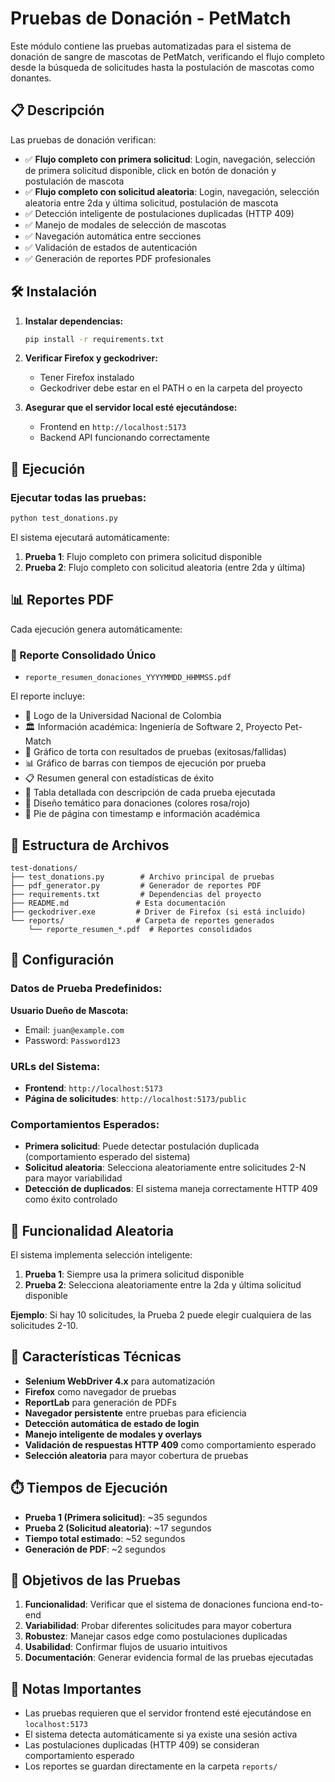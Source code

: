 # Pruebas de Donación - PetMatch

Este módulo contiene las pruebas automatizadas para el sistema de donación de sangre de mascotas de PetMatch, verificando el flujo completo desde la búsqueda de solicitudes hasta la postulación de mascotas como donantes.

## 📋 Descripción

Las pruebas de donación verifican:

- ✅ **Flujo completo con primera solicitud**: Login, navegación, selección de primera solicitud disponible, click en botón de donación y postulación de mascota
- ✅ **Flujo completo con solicitud aleatoria**: Login, navegación, selección aleatoria entre 2da y última solicitud, postulación de mascota
- ✅ Detección inteligente de postulaciones duplicadas (HTTP 409)
- ✅ Manejo de modales de selección de mascotas
- ✅ Navegación automática entre secciones
- ✅ Validación de estados de autenticación
- ✅ Generación de reportes PDF profesionales

## 🛠️ Instalación

1. **Instalar dependencias:**

   ```bash
   pip install -r requirements.txt
   ```

2. **Verificar Firefox y geckodriver:**

   - Tener Firefox instalado
   - Geckodriver debe estar en el PATH o en la carpeta del proyecto

3. **Asegurar que el servidor local esté ejecutándose:**
   - Frontend en `http://localhost:5173`
   - Backend API funcionando correctamente

## 🚀 Ejecución

### Ejecutar todas las pruebas:

```bash
python test_donations.py
```

El sistema ejecutará automáticamente:

1. **Prueba 1**: Flujo completo con primera solicitud disponible
2. **Prueba 2**: Flujo completo con solicitud aleatoria (entre 2da y última)

## 📊 Reportes PDF

Cada ejecución genera automáticamente:

### 📄 Reporte Consolidado Único

- `reporte_resumen_donaciones_YYYYMMDD_HHMMSS.pdf`

El reporte incluye:

- 🎯 Logo de la Universidad Nacional de Colombia
- 🏛️ Información académica: Ingeniería de Software 2, Proyecto Pet-Match
- 🥧 Gráfico de torta con resultados de pruebas (exitosas/fallidas)
- 📊 Gráfico de barras con tiempos de ejecución por prueba
- 📋 Resumen general con estadísticas de éxito
- 📝 Tabla detallada con descripción de cada prueba ejecutada
- 🎨 Diseño temático para donaciones (colores rosa/rojo)
- 📅 Pie de página con timestamp e información académica

## 📁 Estructura de Archivos

```
test-donations/
├── test_donations.py        # Archivo principal de pruebas
├── pdf_generator.py         # Generador de reportes PDF
├── requirements.txt         # Dependencias del proyecto
├── README.md               # Esta documentación
├── geckodriver.exe         # Driver de Firefox (si está incluido)
└── reports/                # Carpeta de reportes generados
    └── reporte_resumen_*.pdf  # Reportes consolidados
```

## 🔧 Configuración

### Datos de Prueba Predefinidos:

**Usuario Dueño de Mascota:**

- Email: `juan@example.com`
- Password: `Password123`

### URLs del Sistema:

- **Frontend**: `http://localhost:5173`
- **Página de solicitudes**: `http://localhost:5173/public`

### Comportamientos Esperados:

- **Primera solicitud**: Puede detectar postulación duplicada (comportamiento esperado del sistema)
- **Solicitud aleatoria**: Selecciona aleatoriamente entre solicitudes 2-N para mayor variabilidad
- **Detección de duplicados**: El sistema maneja correctamente HTTP 409 como éxito controlado

## 🎲 Funcionalidad Aleatoria

El sistema implementa selección inteligente:

1. **Prueba 1**: Siempre usa la primera solicitud disponible
2. **Prueba 2**: Selecciona aleatoriamente entre la 2da y última solicitud disponible

**Ejemplo**: Si hay 10 solicitudes, la Prueba 2 puede elegir cualquiera de las solicitudes 2-10.

## 📝 Características Técnicas

- **Selenium WebDriver 4.x** para automatización
- **Firefox** como navegador de pruebas
- **ReportLab** para generación de PDFs
- **Navegador persistente** entre pruebas para eficiencia
- **Detección automática de estado de login**
- **Manejo inteligente de modales y overlays**
- **Validación de respuestas HTTP 409** como comportamiento esperado
- **Selección aleatoria** para mayor cobertura de pruebas

## ⏱️ Tiempos de Ejecución

- **Prueba 1 (Primera solicitud)**: ~35 segundos
- **Prueba 2 (Solicitud aleatoria)**: ~17 segundos
- **Tiempo total estimado**: ~52 segundos
- **Generación de PDF**: ~2 segundos

## 🎯 Objetivos de las Pruebas

1. **Funcionalidad**: Verificar que el sistema de donaciones funciona end-to-end
2. **Variabilidad**: Probar diferentes solicitudes para mayor cobertura
3. **Robustez**: Manejar casos edge como postulaciones duplicadas
4. **Usabilidad**: Confirmar flujos de usuario intuitivos
5. **Documentación**: Generar evidencia formal de las pruebas ejecutadas

## 🚨 Notas Importantes

- Las pruebas requieren que el servidor frontend esté ejecutándose en `localhost:5173`
- El sistema detecta automáticamente si ya existe una sesión activa
- Las postulaciones duplicadas (HTTP 409) se consideran comportamiento esperado
- Los reportes se guardan directamente en la carpeta `reports/`
